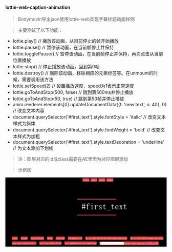 #### lottie-web-caption-animation
> Bodymovin导出json使用lottie-web实现字幕标题动画样例

> 主要测试了以下功能：
- lottie.play() // 播放该动画，从目前停止的帧开始播放
- lottie.pause() // 暂停该动画，在当前帧停止并保持
- lottie.togglePause() // 暂停该动画，在当前帧停止并保持，再次点击从当前位置播放
- lottie.stop() // 停止播放该动画，回到第0帧
- lottie.destroy() // 删除该动画，移除相应的元素标签等。在unmount的时候，需要调用该方法
- lottie.setSpeed(2) // 设置播放速度，speed为1表示正常速度
- lottie.goToAndStop(500, false) // 跳到第500ms并停止播放
- lottie.goToAndStop(50, true) // 跳到第50帧并停止播放
- anim.renderer.elements[0].updateDocumentData({t: 'new text', s: 40}, 0) // 改变文本内容
- document.querySelector('#first_text').style.fontStyle = 'italic' // 改变文本样式为斜体
- document.querySelector('#first_text').style.fontWeight = 'bold' // 改变文本样式为加粗
- document.querySelector('#first_text').style.textDecoration = 'underline' // 为文本添加下划线

> 注：图层对应的id或class需要在AE里面为对应图层添加

> 示例图

![示例图](/image/sample.gif)